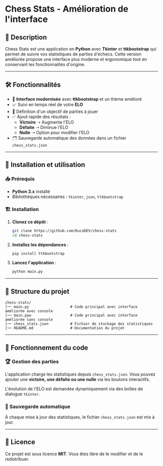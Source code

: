 # Chess Stats - Amélioration de l'interface

## 📌 Description

Chess Stats est une application en **Python** avec **Tkinter** et **ttkbootstrap** qui permet de suivre vos statistiques de parties d'échecs. Cette version améliorée propose une interface plus moderne et ergonomique tout en conservant les fonctionnalités d'origine.

---

## 🛠️ Fonctionnalités

- 🎨 **Interface modernisée** avec **ttkbootstrap** et un thème amélioré
- 📈 Suivi en temps réel de votre **ELO**
- 🎯 Définition d'un objectif de parties à jouer
- ✅ Ajout rapide des résultats :
  - **Victoire** ➝ Augmente l'ELO
  - **Défaite** ➝ Diminue l'ELO
  - **Nulle** ➝ Option pour modifier l'ELO
- 🗂️ Sauvegarde automatique des données dans un fichier `chess_stats.json`

---

## 🚀 Installation et utilisation

### 📥 Prérequis

- **Python 3.x** installé
- Bibliothèques nécessaires : `tkinter`, `json`, `ttkbootstrap`

### 🏗️ Installation

1. **Clonez ce dépôt** :
   ```sh
   git clone https://github.com/KucoDEV/chess-stats
   cd chess-stats
   ```

2. **Installez les dépendances** :
   ```sh
   pip install ttkbootstrap
   ```

3. **Lancez l'application** :
   ```sh
   python main.py
   ```

---

## 📂 Structure du projet

```
chess-stats/
│── main.py                   # Code principal avec interface améliorée avec console
│── main.pyw                  # Code principal avec interface améliorée sans console
│── chess_stats.json          # Fichier de stockage des statistiques
│── README.md                 # Documentation du projet
```

---

## 🤖 Fonctionnement du code

### 🏆 Gestion des parties

L'application charge les statistiques depuis `chess_stats.json`. Vous pouvez ajouter une **victoire, une défaite ou une nulle** via les boutons interactifs.

L'évolution de l'ELO est demandée dynamiquement via des boîtes de dialogue `tkinter`.

### 🔄 Sauvegarde automatique

À chaque mise à jour des statistiques, le fichier `chess_stats.json` est mis à jour.

---

## 📜 Licence

Ce projet est sous licence **MIT**. Vous êtes libre de le modifier et de le redistribuer.